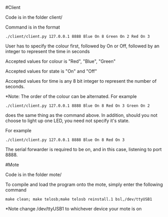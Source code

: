 #Client

Code is in the folder client/

Command is in the format

    ./client/client.py 127.0.0.1 8888 Blue On 8 Green On 2 Red On 3

User has to specify the colour first, followed by On or Off, followed by an integer to represent the time in seconds

Accepted values for colour is "Red", "Blue", "Green"

Accepted values for state is "On" and "Off"

Accepted values for time is any 8 bit integer to represent the number of seconds.

*Note: The order of the colour can be alternated. For example

    ./client/client.py 127.0.0.1 8888 Blue On 8 Red On 3 Green On 2

does the same thing as the command above. In addition, should you not choose to light up one LED, you need not specify it's state.

For example

    ./client/client.py 127.0.0.1 8888 Blue On 8 Red On 3

The serial forwarder is required to be on, and in this case, listening to port 8888.

#Mote

Code is in the folder mote/

To compile and load the program onto the mote, simply enter the following command

    make clean; make telosb;make telosb reinstall.1 bsl,/dev/ttyUSB1

*Note change /dev/ttyUSB1 to whichever device your mote is on